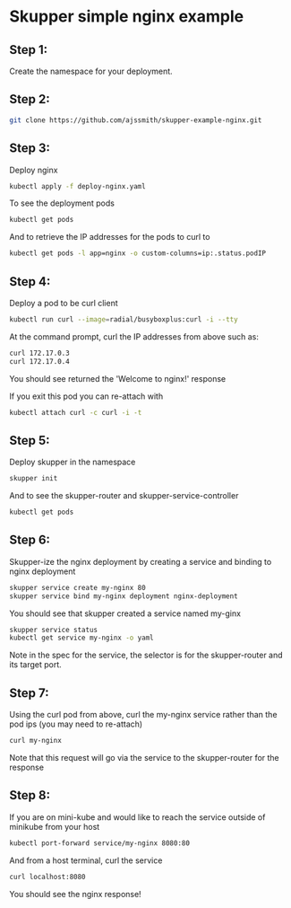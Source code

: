 # Skupper simple nginx example

## Step 1:
Create the namespace for your deployment.

## Step 2:
   ```bash
   git clone https://github.com/ajssmith/skupper-example-nginx.git
   ```

## Step 3: 
Deploy nginx 
   ```bash
   kubectl apply -f deploy-nginx.yaml
   ```

To see the deployment pods
   ```bash
   kubectl get pods
   ```

And to retrieve the IP addresses for the pods to curl to
   ```bash
   kubectl get pods -l app=nginx -o custom-columns=ip:.status.podIP
   ```

## Step 4: 
Deploy a pod to be curl client
   ```bash
   kubectl run curl --image=radial/busyboxplus:curl -i --tty
   ```

At the command prompt, curl the IP addresses from above such as:
   ```bash
   curl 172.17.0.3
   curl 172.17.0.4
   ```
You should see returned the 'Welcome to nginx!' response

If you exit this pod you can re-attach with
   ```bash
   kubectl attach curl -c curl -i -t
   ```

## Step 5: 
Deploy skupper in the namespace
   ```bash
   skupper init
   ```

And to see the skupper-router and skupper-service-controller
   ```bash
   kubectl get pods
   ```

## Step 6: 

Skupper-ize the nginx deployment by creating a service and binding to nginx deployment

   ```bash
   skupper service create my-nginx 80
   skupper service bind my-nginx deployment nginx-deployment
   ```

You should see that skupper created a service named my-ginx

   ```bash
   skupper service status
   kubectl get service my-nginx -o yaml
   ```
Note in the spec for the service, the selector is for the skupper-router and its target port.

## Step 7: 

Using the curl pod from above, curl the my-nginx service rather than the pod ips (you may need to re-attach)

   ```bash
   curl my-nginx
   ```
Note that this request will go via the service to the skupper-router for the response

## Step 8: 

If you are on mini-kube and would like to reach the service outside of minikube from your host

   ```bash
   kubectl port-forward service/my-nginx 8080:80
   ```
And from a host terminal, curl the service

   ```bash
   curl localhost:8080
   ```
You should see the nginx response!